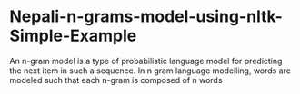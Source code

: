 # Nepali-n-grams-model-using-nltk-Simple-Example
An n-gram model is a type of probabilistic language model for predicting the next item in such a sequence. In n gram language modelling, words are modeled such that each n-gram is composed of n words
